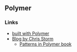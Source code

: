 ## Polymer
### Links

* [built with Polymer](http://builtwithpolymer.org/)
* [Blog by Chris Storm](http://japhr.blogspot.com/)
  * [Patterns in Polymer book](http://patternsinpolymer.com/)